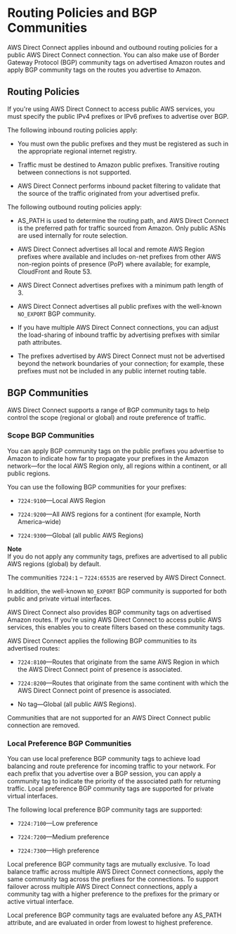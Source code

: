 # Routing Policies and BGP Communities<a name="routing-and-bgp"></a>

AWS Direct Connect applies inbound and outbound routing policies for a public AWS Direct Connect connection\. You can also make use of Border Gateway Protocol \(BGP\) community tags on advertised Amazon routes and apply BGP community tags on the routes you advertise to Amazon\.

## Routing Policies<a name="routing-policies"></a>

If you're using AWS Direct Connect to access public AWS services, you must specify the public IPv4 prefixes or IPv6 prefixes to advertise over BGP\. 

The following inbound routing policies apply:

+ You must own the public prefixes and they must be registered as such in the appropriate regional internet registry\.

+ Traffic must be destined to Amazon public prefixes\. Transitive routing between connections is not supported\.

+ AWS Direct Connect performs inbound packet filtering to validate that the source of the traffic originated from your advertised prefix\. 

The following outbound routing policies apply:

+ AS\_PATH is used to determine the routing path, and AWS Direct Connect is the preferred path for traffic sourced from Amazon\. Only public ASNs are used internally for route selection\.

+ AWS Direct Connect advertises all local and remote AWS Region prefixes where available and includes on\-net prefixes from other AWS non\-region points of presence \(PoP\) where available; for example, CloudFront and Route 53\.

+ AWS Direct Connect advertises prefixes with a minimum path length of 3\.

+ AWS Direct Connect advertises all public prefixes with the well\-known `NO_EXPORT` BGP community\.

+ If you have multiple AWS Direct Connect connections, you can adjust the load\-sharing of inbound traffic by advertising prefixes with similar path attributes\.

+ The prefixes advertised by AWS Direct Connect must not be advertised beyond the network boundaries of your connection; for example, these prefixes must not be included in any public internet routing table\.

## BGP Communities<a name="bgp-communities"></a>

AWS Direct Connect supports a range of BGP community tags to help control the scope \(regional or global\) and route preference of traffic\.

### Scope BGP Communities<a name="scope-bgp-communities"></a>

You can apply BGP community tags on the public prefixes you advertise to Amazon to indicate how far to propagate your prefixes in the Amazon network—for the local AWS Region only, all regions within a continent, or all public regions\.

You can use the following BGP communities for your prefixes:

+ `7224:9100`—Local AWS Region

+ `7224:9200`—All AWS regions for a continent \(for example, North America–wide\)

+ `7224:9300`—Global \(all public AWS Regions\)

**Note**  
If you do not apply any community tags, prefixes are advertised to all public AWS regions \(global\) by default\.

The communities `7224:1` – `7224:65535` are reserved by AWS Direct Connect\.

In addition, the well\-known `NO_EXPORT` BGP community is supported for both public and private virtual interfaces\.

AWS Direct Connect also provides BGP community tags on advertised Amazon routes\. If you're using AWS Direct Connect to access public AWS services, this enables you to create filters based on these community tags\. 

AWS Direct Connect applies the following BGP communities to its advertised routes:

+ `7224:8100`—Routes that originate from the same AWS Region in which the AWS Direct Connect point of presence is associated\.

+ `7224:8200`—Routes that originate from the same continent with which the AWS Direct Connect point of presence is associated\.

+ No tag—Global \(all public AWS Regions\)\.

Communities that are not supported for an AWS Direct Connect public connection are removed\.

### Local Preference BGP Communities<a name="local-pref-bgp-communities"></a>

You can use local preference BGP community tags to achieve load balancing and route preference for incoming traffic to your network\. For each prefix that you advertise over a BGP session, you can apply a community tag to indicate the priority of the associated path for returning traffic\. Local preference BGP community tags are supported for private virtual interfaces\.

The following local preference BGP community tags are supported:

+ `7224:7100`—Low preference

+ `7224:7200`—Medium preference

+ `7224:7300`—High preference

Local preference BGP community tags are mutually exclusive\. To load balance traffic across multiple AWS Direct Connect connections, apply the same community tag across the prefixes for the connections\. To support failover across multiple AWS Direct Connect connections, apply a community tag with a higher preference to the prefixes for the primary or active virtual interface\.

Local preference BGP community tags are evaluated before any AS\_PATH attribute, and are evaluated in order from lowest to highest preference\.
